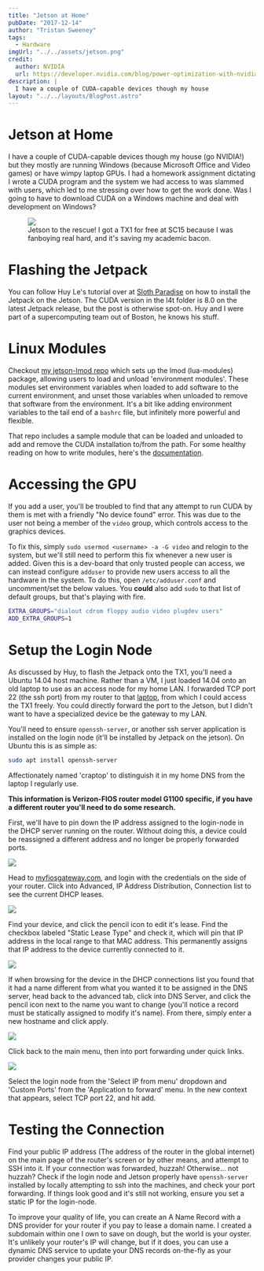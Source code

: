 ```yaml
---
title: "Jetson at Home"
pubDate: "2017-12-14"
author: "Tristan Sweeney"
tags:
  - Hardware
imgUrl: "../../assets/jetson.png"
credit:
  author: NVIDIA
  url: https://developer.nvidia.com/blog/power-optimization-with-nvidia-jetson/
description: |
  I have a couple of CUDA-capable devices though my house
layout: "../../layouts/BlogPost.astro"
---
```


# Jetson at Home

I have a couple of CUDA-capable devices though my house (go NVIDIA!) but they
mostly are running Windows (because Microsoft Office and Video games) or have
wimpy laptop GPUs. I had a homework assignment dictating I wrote a CUDA program
and the system we had access to was slammed with users, which led to me
stressing over how to get the work done. Was I going to have to download CUDA
on a Windows machine and deal with development on Windows?

<figure>
  <img src='https://developer.nvidia.com/sites/default/files/akamai/embedded/images/jetsontx1/JetsonTX1_DevKit_3Quarter_ON.png'>
  <figcaption>
    Jetson to the rescue! I got a TX1 for free at SC15 because I was fanboying
    real hard, and it's saving my academic bacon.
  </figcaption>
</figure>

# Flashing the Jetpack

You can follow Huy Le's tutorial over at [Sloth Paradise](https://www.slothparadise.com/setup-cuda-7-0-nvidia-jetson-tx1-jetpack-detailed/)
on how to install the Jetpack on the Jetson. The CUDA version in the l4t folder
is 8.0 on the latest Jetpack release, but the post is otherwise spot-on. Huy and
I were part of a supercomputing team out of Boston, he knows his stuff.

# Linux Modules

Checkout [my jetson-lmod repo](https://github.com/sweeneytr/jetson-lmod)
which sets up the lmod (lua-modules) package, allowing users to load and
unload 'environment modules'. These modules set environment variables when
loaded to add software to the current environment, and unset those variables
when unloaded to remove that software from the environment. It's a bit like
adding environment variables to the tail end of a `bashrc` file, but infinitely
more powerful and flexible.

That repo includes a sample module that can be loaded and unloaded to add and
remove the CUDA installation to/from the path. For some healthy reading on how
to write modules, here's the [documentation](https://lmod.readthedocs.io/en/latest/).

# Accessing the GPU

If you add a user, you'll be troubled to find that any attempt to run CUDA by
them is met with a friendly "No device found" error. This was due to the user
not being a member of the `video` group, which controls access to the graphics
devices.

To fix this, simply `sudo usermod <username> -a -G video` and relogin to the
system, but we'll still need to perform this fix whenever a new user is added.
Given this is a dev-board that only trusted people can access, we can instead
configure `adduser` to provide new users access to all the hardware in
the system. To do this, open `/etc/adduser.conf` and uncomment/set the below
values. You <b>could</b> also add `sudo` to that list of default groups, but
that's playing with fire.

```bash
EXTRA_GROUPS="dialout cdrom floppy audio video plugdev users"
ADD_EXTRA_GROUPS=1
```

# Setup the Login Node

As discussed by Huy, to flash the Jetpack onto the TX1, you'll need a Ubuntu
14.04 host machine. Rather than a VM, I just loaded 14.04 onto an old laptop to
use as an access node for my home LAN. I forwarded TCP port 22 (the ssh port)
from my router to that <u data-qtip="craptop">laptop</u>, from which I could
access the TX1 freely. You could directly forward the port to the Jetson, but
I didn't want to have a specialized device be the gateway to my LAN.

You'll need to ensure `openssh-server`, or another ssh server application is
installed on the login node (it'll be installed by Jetpack on the jetson). On
Ubuntu this is as simple as:

```bash
sudo apt install openssh-server
```

<p id="craptop" class="qtip-tip">
  Affectionately named 'craptop' to distinguish it in my home DNS from the
  laptop I regularly use.
</p>

<b> This information is Verizon-FIOS router model G1100 specific, if you have a
different router you'll need to do some research. </b>

First, we'll have to pin down the IP address assigned to the login-node in the
DHCP server running on the router. Without doing this, a device could be
reassigned a different address and no longer be properly forwarded ports.

<img src="/images/jetson_at_home/advanced.PNG">

Head to [myfiosgateway.com](myfiosgateway.com), and login with the credentials
on the side of your router. Click into Advanced, IP Address Distribution,
Connection list to see the current DHCP leases.

<img src="/images/jetson_at_home/connections.PNG">

Find your device, and click the pencil icon to edit it's lease. Find the
checkbox labeled "Static Lease Type" and check it, which will pin that IP
address in the local range to that MAC address. This permanently assigns that IP
address to the device currently connected to it.

<img src="/images/jetson_at_home/dns.PNG">

If when browsing for the device in the DHCP connections list you found that it
had a name different from what you wanted it to be assigned in the DNS server,
head back to the advanced tab, click into DNS Server, and click the pencil icon
next to the name you want to change (you'll notice a record must be statically
assigned to modify it's name). From there, simply enter a new hostname and
click apply.

<img src="/images/jetson_at_home/main.PNG">

Click back to the main menu, then into port forwarding under quick links.

<img src="/images/jetson_at_home/ports.PNG">

Select the login node from the 'Select IP from menu' dropdown and 'Custom Ports'
from the 'Application to forward' menu. In the new context that appears, select
TCP port 22, and hit add.

# Testing the Connection

Find your public IP address (The address of the router in the global internet)
on the main page of the router's screen or by other means, and attempt to SSH
into it. If your connection was forwarded, huzzah! Otherwise... not huzzah?
Check if the login node and Jetson properly have `openssh-server` installed by
locally attempting to ssh into the machines, and check your port forwarding. If
things look good and it's still not working, ensure you set a static IP for the
login-node.

To improve your quality of life, you can create an A Name Record with a DNS
provider for your router if you pay to lease a domain name. I created a
subdomain within one I own to save on dough, but the world is your oyster. It's
unlikely your router's IP will change, but if it does, you can use a dynamic DNS
service to update your DNS records on-the-fly as your provider changes your
public IP.
